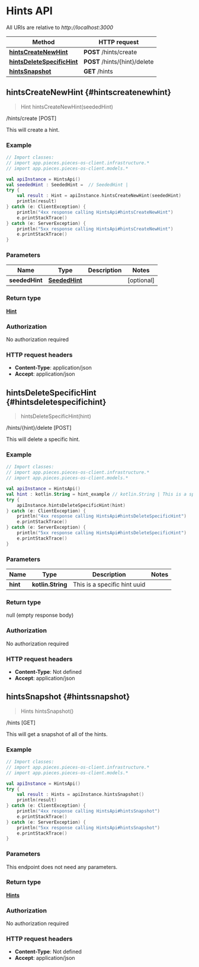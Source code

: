 # Hints API

All URIs are relative to *http://localhost:3000*

Method | HTTP request
------------- | -------------
[**hintsCreateNewHint**](#hintscreatenewhint) | **POST** /hints/create
[**hintsDeleteSpecificHint**](#hintsdeletespecifichint) | **POST** /hints/\{hint\}/delete
[**hintsSnapshot**](#hintssnapshot) | **GET** /hints


<a id="hintsCreateNewHint"></a>
## **hintsCreateNewHint** {#hintscreatenewhint}
> Hint hintsCreateNewHint(seededHint)

/hints/create [POST]

This will create a hint.

### Example
```kotlin
// Import classes:
// import app.pieces.pieces-os-client.infrastructure.*
// import app.pieces.pieces-os-client.models.*

val apiInstance = HintsApi()
val seededHint : SeededHint =  // SeededHint | 
try {
    val result : Hint = apiInstance.hintsCreateNewHint(seededHint)
    println(result)
} catch (e: ClientException) {
    println("4xx response calling HintsApi#hintsCreateNewHint")
    e.printStackTrace()
} catch (e: ServerException) {
    println("5xx response calling HintsApi#hintsCreateNewHint")
    e.printStackTrace()
}
```

### Parameters

Name | Type | Description  | Notes
------------- | ------------- | ------------- | -------------
 **seededHint** | [**SeededHint**](../models/SeededHint)|  | [optional] 

### Return type

[**Hint**](../models/Hint)

### Authorization

No authorization required

### HTTP request headers

 - **Content-Type**: application/json
 - **Accept**: application/json

<a id="hintsDeleteSpecificHint"></a>
## **hintsDeleteSpecificHint** {#hintsdeletespecifichint}
> hintsDeleteSpecificHint(hint)

/hints/\{hint\}/delete [POST]

This will delete a specific hint.

### Example
```kotlin
// Import classes:
// import app.pieces.pieces-os-client.infrastructure.*
// import app.pieces.pieces-os-client.models.*

val apiInstance = HintsApi()
val hint : kotlin.String = hint_example // kotlin.String | This is a specific hint uuid
try {
    apiInstance.hintsDeleteSpecificHint(hint)
} catch (e: ClientException) {
    println("4xx response calling HintsApi#hintsDeleteSpecificHint")
    e.printStackTrace()
} catch (e: ServerException) {
    println("5xx response calling HintsApi#hintsDeleteSpecificHint")
    e.printStackTrace()
}
```

### Parameters

Name | Type | Description  | Notes
------------- | ------------- | ------------- | -------------
 **hint** | **kotlin.String**| This is a specific hint uuid | 

### Return type

null (empty response body)

### Authorization

No authorization required

### HTTP request headers

 - **Content-Type**: Not defined
 - **Accept**: application/json

<a id="hintsSnapshot"></a>
## **hintsSnapshot** {#hintssnapshot}
> Hints hintsSnapshot()

/hints [GET]

This will get a snapshot of all of the hints.

### Example
```kotlin
// Import classes:
// import app.pieces.pieces-os-client.infrastructure.*
// import app.pieces.pieces-os-client.models.*

val apiInstance = HintsApi()
try {
    val result : Hints = apiInstance.hintsSnapshot()
    println(result)
} catch (e: ClientException) {
    println("4xx response calling HintsApi#hintsSnapshot")
    e.printStackTrace()
} catch (e: ServerException) {
    println("5xx response calling HintsApi#hintsSnapshot")
    e.printStackTrace()
}
```

### Parameters
This endpoint does not need any parameters.

### Return type

[**Hints**](../models/Hints)

### Authorization

No authorization required

### HTTP request headers

 - **Content-Type**: Not defined
 - **Accept**: application/json

